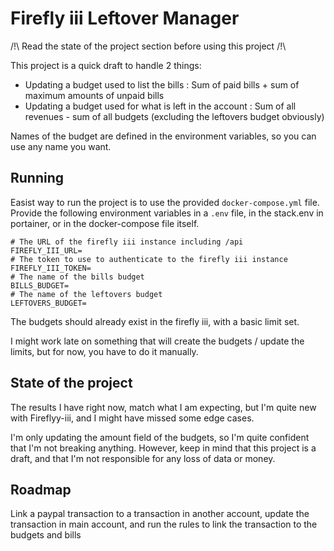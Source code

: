 # Firefly iii Leftover Manager

/!\ Read the state of the project section before using this project /!\

This project is a quick draft to handle 2 things:

- Updating a budget used to list the bills : Sum of paid bills + sum of maximum amounts of unpaid bills
- Updating a budget used for what is left in the account : Sum of all revenues - sum of all budgets (excluding the leftovers budget obviously)

Names of the budget are defined in the environment variables, so you can use any name you want.

## Running

Easist way to run the project is to use the provided `docker-compose.yml` file.
Provide the following environment variables in a `.env` file, in the stack.env in portainer, or in the docker-compose file itself.

```shell
# The URL of the firefly iii instance including /api
FIREFLY_III_URL=
# The token to use to authenticate to the firefly iii instance
FIREFLY_III_TOKEN=
# The name of the bills budget
BILLS_BUDGET=
# The name of the leftovers budget
LEFTOVERS_BUDGET=
```

The budgets should already exist in the firefly iii, with a basic limit set.

I might work late on something that will create the budgets / update the limits, but for now, you have to do it manually.

## State of the project

The results I have right now, match what I am expecting, but I'm quite new with Fireflyy-iii, and I might have missed some edge cases.

I'm only updating the amount field of the budgets, so I'm quite confident that I'm not breaking anything.
However, keep in mind that this project is a draft, and that I'm not responsible for any loss of data or money.

## Roadmap

Link a paypal transaction to a transaction in another account, update the transaction in main account, and run the rules to link the transaction to the budgets and bills
